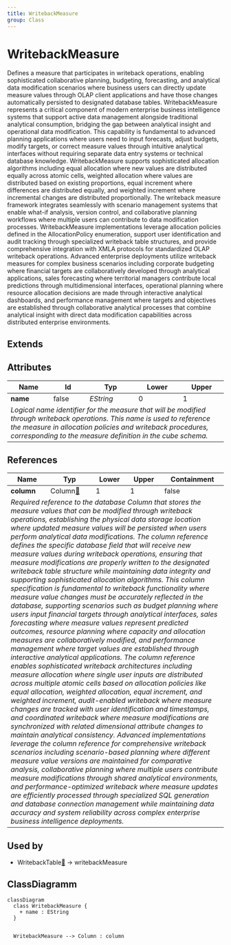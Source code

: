 ```yaml
---
title: WritebackMeasure
group: Class
---
```


# WritebackMeasure<a name="class-writebackmeasure"></a>

Defines a measure that participates in writeback operations, enabling sophisticated collaborative planning, budgeting, forecasting, and analytical data modification scenarios where business users can directly update measure values through OLAP client applications and have those changes automatically persisted to designated database tables. WritebackMeasure represents a critical component of modern enterprise business intelligence systems that support active data management alongside traditional analytical consumption, bridging the gap between analytical insight and operational data modification. This capability is fundamental to advanced planning applications where users need to input forecasts, adjust budgets, modify targets, or correct measure values through intuitive analytical interfaces without requiring separate data entry systems or technical database knowledge. WritebackMeasure supports sophisticated allocation algorithms including equal allocation where new values are distributed equally across atomic cells, weighted allocation where values are distributed based on existing proportions, equal increment where differences are distributed equally, and weighted increment where incremental changes are distributed proportionally. The writeback measure framework integrates seamlessly with scenario management systems that enable what-if analysis, version control, and collaborative planning workflows where multiple users can contribute to data modification processes. WritebackMeasure implementations leverage allocation policies defined in the AllocationPolicy enumeration, support user identification and audit tracking through specialized writeback table structures, and provide comprehensive integration with XMLA protocols for standardized OLAP writeback operations. Advanced enterprise deployments utilize writeback measures for complex business scenarios including corporate budgeting where financial targets are collaboratively developed through analytical applications, sales forecasting where territorial managers contribute local predictions through multidimensional interfaces, operational planning where resource allocation decisions are made through interactive analytical dashboards, and performance management where targets and objectives are established through collaborative analytical processes that combine analytical insight with direct data modification capabilities across distributed enterprise environments.
## Extends

## Attributes

<table>
  <thead>
    <tr>
      <th>Name</th>
      <th>Id</th>
      <th>Typ</th>
      <th>Lower</th>
      <th>Upper</th>
    </tr>
  </thead>
  <tbody>
    <tr>
      <td><strong>name</strong></td>
      <td>false</td>
      <td><em>EString</em></td>
      <td>0</td>
      <td>1</td>
    </tr>
    <tr>
      <td colspan="5"><em>Logical name identifier for the measure that will be modified through writeback operations. This name is used to reference the measure in allocation policies and writeback procedures, corresponding to the measure definition in the cube schema.</em></td>
    </tr>
  </tbody>
</table>

## References

<table>
  <thead>
    <tr>
      <th>Name</th>
      <th>Typ</th>
      <th>Lower</th>
      <th>Upper</th>
      <th>Containment</th>
    </tr>
  </thead>
  <tbody>
    <tr>
      <td><strong>column</strong></td>
      <td>Column<a href="./class-Column">🔗</a></td>
      <td>1</td>
      <td>1</td>
      <td>false</td>
    </tr>
    <tr>
      <td colspan="5"><em>Required reference to the database Column that stores the measure values that can be modified through writeback operations, establishing the physical data storage location where updated measure values will be persisted when users perform analytical data modifications. The column reference defines the specific database field that will receive new measure values during writeback operations, ensuring that measure modifications are properly written to the designated writeback table structure while maintaining data integrity and supporting sophisticated allocation algorithms. This column specification is fundamental to writeback functionality where measure value changes must be accurately reflected in the database, supporting scenarios such as budget planning where users input financial targets through analytical interfaces, sales forecasting where measure values represent predicted outcomes, resource planning where capacity and allocation measures are collaboratively modified, and performance management where target values are established through interactive analytical applications. The column reference enables sophisticated writeback architectures including measure allocation where single user inputs are distributed across multiple atomic cells based on allocation policies like equal allocation, weighted allocation, equal increment, and weighted increment, audit-enabled writeback where measure changes are tracked with user identification and timestamps, and coordinated writeback where measure modifications are synchronized with related dimensional attribute changes to maintain analytical consistency. Advanced implementations leverage the column reference for comprehensive writeback scenarios including scenario-based planning where different measure value versions are maintained for comparative analysis, collaborative planning where multiple users contribute measure modifications through shared analytical environments, and performance-optimized writeback where measure updates are efficiently processed through specialized SQL generation and database connection management while maintaining data accuracy and system reliability across complex enterprise business intelligence deployments.</em></td>
    </tr>
  </tbody>
</table>



## Used by

- WritebackTable[🔗](./class-WritebackTable) → writebackMeasure

## ClassDiagramm

```mermaid
classDiagram
  class WritebackMeasure {
    + name : EString
  }


  WritebackMeasure --> Column : column

```
